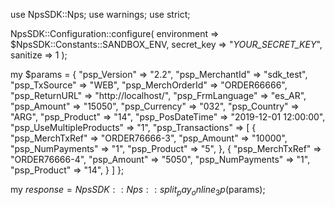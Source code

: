 use NpsSDK::Nps;
use warnings;
use strict;

NpsSDK::Configuration::configure( 
    environment => $NpsSDK::Constants::SANDBOX_ENV,
    secret_key => "_YOUR_SECRET_KEY_",
    sanitize => 1 
    );

my $params = {
    "psp_Version" => "2.2",
    "psp_MerchantId" => "sdk_test",
    "psp_TxSource" => "WEB",
    "psp_MerchOrderId" => "ORDER66666",
    "psp_ReturnURL" => "http://localhost/",
    "psp_FrmLanguage" => "es_AR",
    "psp_Amount" => "15050",
    "psp_Currency" => "032",
    "psp_Country" => "ARG",
    "psp_Product" => "14",
    "psp_PosDateTime" => "2019-12-01 12:00:00",
    "psp_UseMultipleProducts" => "1",
    "psp_Transactions" => [
        {
            "psp_MerchTxRef" => "ORDER76666-3",
            "psp_Amount" => "10000",
            "psp_NumPayments" => "1",
            "psp_Product" => "5",
        },
        {
            "psp_MerchTxRef" => "ORDER76666-4",
            "psp_Amount" => "5050",
            "psp_NumPayments" => "1",
            "psp_Product" => "14",
        }
    ]
};

my $response = NpsSDK::Nps::split_pay_online_3p($params);